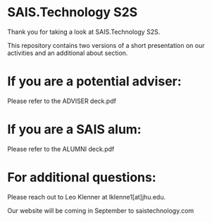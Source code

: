 # SAIS.Technology S2S

Thank you for taking a look at SAIS.Technology S2S.

This repository contains two versions of a short presentation on our activities and an additional about section. 

# If you are a potential adviser:

Please refer to the ADVISER deck.pdf

# If you are a SAIS alum:

Please refer to the ALUMNI deck.pdf

# For additional questions:

Please reach out to Leo Klenner at lklenne1[at]jhu.edu.

Our website will be coming in September to saistechnology.com

